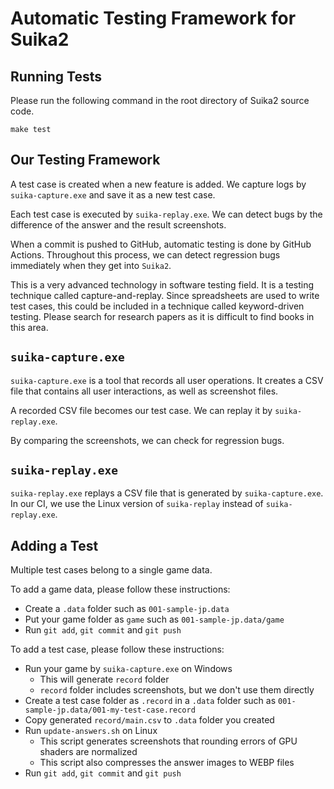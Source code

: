 Automatic Testing Framework for Suika2
======================================

## Running Tests
Please run the following command in the root directory of Suika2 source code.
```
make test
```

## Our Testing Framework
A test case is created when a new feature is added.
We capture logs by `suika-capture.exe` and save it as a new test case.

Each test case is executed by `suika-replay.exe`.
We can detect bugs by the difference of the answer and the result screenshots.

When a commit is pushed to GitHub, automatic testing is done by GitHub Actions.
Throughout this process, we can detect regression bugs immediately when they get into `Suika2`.

This is a very advanced technology in software testing field.
It is a testing technique called capture-and-replay.
Since spreadsheets are used to write test cases,
this could be included in a technique called keyword-driven testing.
Please search for research papers as it is difficult to find books in this area.

## `suika-capture.exe`
`suika-capture.exe` is a tool that records all user operations.
It creates a CSV file that contains all user interactions, as well as screenshot files.

A recorded CSV file becomes our test case.
We can replay it by `suika-replay.exe`.

By comparing the screenshots, we can check for regression bugs.

## `suika-replay.exe`
`suika-replay.exe` replays a CSV file that is generated by `suika-capture.exe`.
In our CI, we use the Linux version of `suika-replay` instead of `suika-replay.exe`.

## Adding a Test
Multiple test cases belong to a single game data.

To add a game data, please follow these instructions:
* Create a `.data` folder such as `001-sample-jp.data`
* Put your game folder as `game` such as `001-sample-jp.data/game`
* Run `git add`, `git commit` and `git push`

To add a test case, please follow these instructions:
* Run your game by `suika-capture.exe` on Windows
  * This will generate `record` folder
  * `record` folder includes screenshots, but we don't use them directly
* Create a test case folder as `.record` in a `.data` folder such as `001-sample-jp.data/001-my-test-case.record`
* Copy generated `record/main.csv` to `.data` folder you created
* Run `update-answers.sh` on Linux
  * This script generates screenshots that rounding errors of GPU shaders are normalized
  * This script also compresses the answer images to WEBP files
* Run `git add`, `git commit` and `git push`
